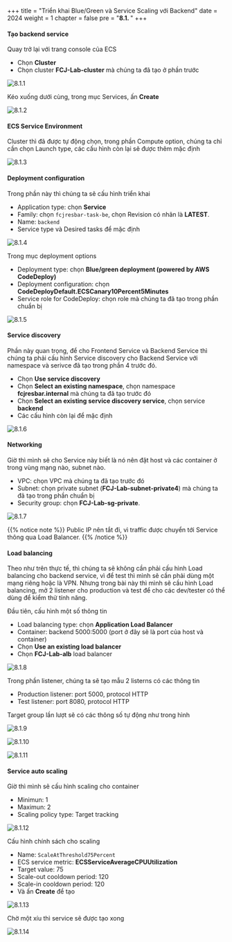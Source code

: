 +++
title = "Triển khai Blue/Green và Service Scaling với Backend"
date = 2024
weight = 1
chapter = false
pre = "<b>8.1. </b>"
+++

#### Tạo backend service

Quay trở lại với trang console của ECS

- Chọn **Cluster**
- Chọn cluster **FCJ-Lab-cluster** mà chúng ta đã tạo ở phần trước

![8.1.1](/images/8-create-ecs-services/8.1.1.png)

Kéo xuống dưới cùng, trong mục Services, ấn **Create**

![8.1.2](/images/8-create-ecs-services/8.1.2.png)

#### ECS Service Environment

Cluster thì đã được tự động chọn, trong phần Compute option, chúng ta chỉ cần chọn Launch type, các cấu hình còn lại sẽ được thêm mặc định

![8.1.3](/images/8-create-ecs-services/8.1.3.png)

#### Deployment configuration

Trong phần này thì chúng ta sẽ cấu hình triển khai

- Application type: chọn **Service**
- Family: chọn `fcjresbar-task-be`, chọn Revision có nhãn là **LATEST**.
- Name: `backend`
- Service type và Desired tasks để mặc định

![8.1.4](/images/8-create-ecs-services/8.1.4.png)

Trong mục deployment options

- Deployment type: chọn **Blue/green deployment (powered by AWS CodeDeploy)**
- Deployment configuration: chọn **CodeDeployDefault.ECSCanary10Percent5Minutes**
- Service role for CodeDeploy: chọn role mà chúng ta đã tạo trong phần chuẩn bị

![8.1.5](/images/8-create-ecs-services/8.1.5.png)

#### Service discovery

Phần này quan trọng, để cho Frontend Service và Backend Service thì chúng ta phải cấu hình Service discovery cho Backend Service với namespace và serivce đã tạo trong phần 4 trước đó.

- Chọn **Use service discovery**
- Chọn **Select an existing namespace**, chọn namespace **fcjresbar.internal** mà chúng ta đã tạo trước đó
- Chọn **Select an existing service discovery service**, chọn service **backend**
- Các cấu hình còn lại để mặc định

![8.1.6](/images/8-create-ecs-services/8.1.6.png)

#### Networking

Giờ thì mình sẽ cho Service này biết là nó nên đặt host và các container ở trong vùng mạng nào, subnet nào.

- VPC: chọn VPC mà chúng ta đã tạo trước đó
- Subnet: chọn private subnet (**FCJ-Lab-subnet-private4**) mà chúng ta đã tạo trong phần chuẩn bị
- Security group: chọn **FCJ-Lab-sg-private**.

![8.1.7](/images/8-create-ecs-services/8.1.7.png)

{{% notice note %}}
Public IP nên tắt đi, vì traffic được chuyển tới Service thông qua Load Balancer.
{{% /notice %}}

#### Load balancing

Theo như trên thực tế, thì chúng ta sẽ không cần phải cấu hình Load balancing cho backend service, vì để test thì mình sẽ cần phải dùng một mạng riêng hoặc là VPN. Nhưng trong bài này thì mình sẽ cầu hình Load balancing, mở 2 listener cho production và test để cho các dev/tester có thể dùng để kiểm thử tính năng.

Đầu tiên, cấu hình một số thông tin

- Load balancing type: chọn **Application Load Balancer**
- Container: backend 5000:5000 (port ở đây sẽ là port của host và container)
- Chọn **Use an existing load balancer**
- Chọn **FCJ-Lab-alb** load balancer

![8.1.8](/images/8-create-ecs-services/8.1.8.png)

Trong phần listener, chúng ta sẽ tạo mẫu 2 listerns có các thông tin

- Production listener: port 5000, protocol HTTP
- Test listener: port 8080, protocol HTTP

Target group lần lượt sẽ có các thông số tự động như trong hình

![8.1.9](/images/8-create-ecs-services/8.1.9.png)

![8.1.10](/images/8-create-ecs-services/8.1.10.png)

![8.1.11](/images/8-create-ecs-services/8.1.11.png)

#### Service auto scaling

Giờ thì mình sẽ cấu hình scaling cho container

- Minimun: 1
- Maximun: 2
- Scaling policy type: Target tracking

![8.1.12](/images/8-create-ecs-services/8.1.12.png)

Cấu hình chính sách cho scaling

- Name: `ScaleAtThreshold75Percent`
- ECS service metric: **ECSServiceAverageCPUUtilization**
- Target value: 75
- Scale-out cooldown period: 120
- Scale-in cooldown period: 120
- Và ấn **Create** để tạo

![8.1.13](/images/8-create-ecs-services/8.1.13.png)

Chờ một xíu thì service sẽ được tạo xong

![8.1.14](/images/8-create-ecs-services/8.1.14.png)
